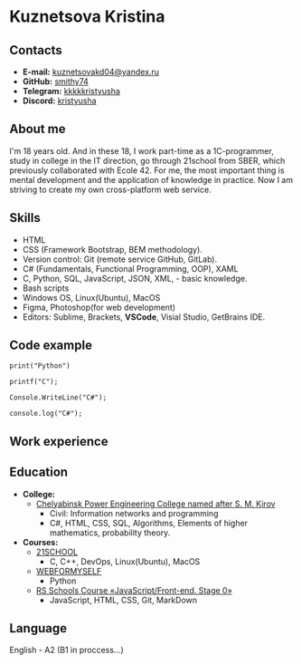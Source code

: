 # Kuznetsova Kristina

## Contacts

* **E-mail:** [kuznetsovakd04@yandex.ru](kuznetsovakd04@yandex.ru)
* **GitHub:** [smithy74](https://github.com/smithy74)
* **Telegram:** [kkkkkristyusha](https://t.me/kkkkkristyusha)
* **Discord:** [kristyusha](https://discordapp.com/users/kristyusha#3024)

## About me

I'm 18 years old.
And in these 18, I work part-time as a 1C-programmer, study in college in the IT direction, go through 21school from SBER, which previously collaborated with Ecole 42.
For me, the most important thing is mental development and the application of knowledge in practice.
Now I am striving to create my own cross-platform web service.

## Skills

* HTML
* CSS (Framework Bootstrap, BEM methodology).
* Version control: Git (remote service GitHub, GitLab).
* C# (Fundamentals, Functional Programming, OOP), XAML
* C, Python, SQL, JavaScript, JSON, XML,  - basic knowledge.
* Bash scripts
* Windows OS, Linux(Ubuntu), MacOS
* Figma, Photoshop(for web development)
* Editors: Sublime, Brackets, **VSCode**, Visial Studio, GetBrains IDE.

## Code example

```
print("Python")
```
```
printf("C");
```
```
Console.WriteLine("C#");
```
```
console.log("C#");
```

## Work experience

## Education

* **College:**
  * [Chelyabinsk Power Engineering College named after S. M. Kirov](https://www.chenk.ru/ru/)
    * Civil: Information networks and programming
    * C#, HTML, CSS, SQL, Algorithms, Elements of higher mathematics, probability theory.
* **Courses:**
  * [21SCHOOL](https://discordapp.com/users/kristyusha#3024)
    * C, C++, DevOps, Linux(Ubuntu), MacOS
  * [WEBFORMYSELF](https://webformyself.com/nashi-kursy/)
    * Python
  * [RS Schools Course «JavaScript/Front-end. Stage 0»](https://rs.school/)
    * JavaScript, HTML, CSS, Git, MarkDown 

## Language

English - A2 (B1 in proccess...)
